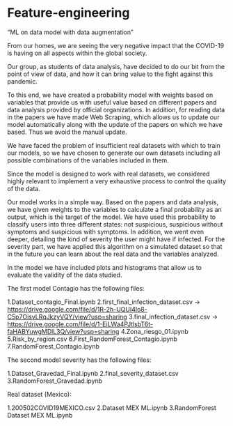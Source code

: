 # Feature-engineering 
“ML on data model with data augmentation”

From our homes, we are seeing the very negative impact that the COVID-19 is having on all aspects within the global society.

Our group, as students of data analysis, have decided to do our bit from the point of view of data, and how it can bring value to the fight against this pandemic.

To this end, we have created a probability model with weights based on variables that provide us with useful value based on different papers and data analysis provided by official organizations. In addition, for reading data in the papers we have made Web Scraping, which allows us to update our model automatically along with the update of the papers on which we have based. Thus we avoid the manual update.

We have faced the problem of insufficient real datasets with which to train our models, so we have chosen to generate our own datasets including all possible combinations of the variables included in them.

Since the model is designed to work with real datasets, we considered highly relevant to implement a very exhaustive process to control the quality of the data.

Our model works in a simple way. Based on the papers and data analysis, we have given weights to the variables to calculate a final probability as an output, which is the target of the model. We have used this probability to classify users into three different states: not suspicious, suspicious without symptoms and suspicious with symptoms. In addition, we went even deeper, detailing the kind of severity the user might have if infected. For the severity part, we have applied this algorithm on a simulated dataset so that in the future you can learn about the real data and the variables analyzed.

In the model we have included plots and histograms that allow us to evaluate the validity of the data studied.

The first model Contagio has the following files:

1.Dataset_contagio_Final.ipynb 2.first_final_infection_dataset.csv -> https://drive.google.com/file/d/1R-2h-UQUI4lo8-C5p7OisvLRqJkzyVQY/view?usp=sharing 3.final_infection_dataset.csv -> https://drive.google.com/file/d/1-EiLWa4PJtlsbT6t-faHABYuwgMDlL3Q/view?usp=sharing 4.Zona_riesgo_01.ipynb 5.Risk_by_region.csv 6.First_RandomForest_Contagio.ipynb 7.RandomForest_Contagio.ipynb

The second model severity has the following files:

1.Dataset_Gravedad_Final.ipynb 2.final_severity_dataset.csv 3.RandomForest_Gravedad.ipynb

Real dataset (Mexico):

1.200502COVID19MEXICO.csv 2.Dataset MEX ML.ipynb 3.RandomForest Dataset MEX ML.ipynb
